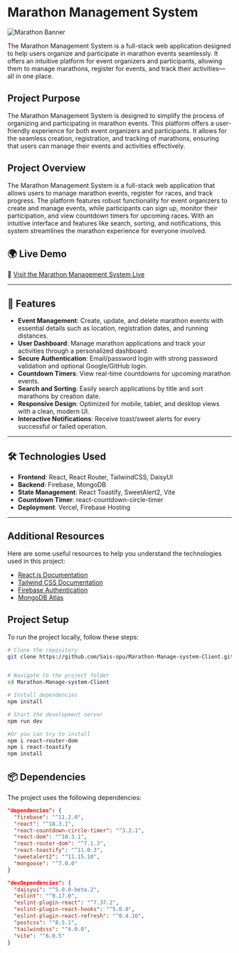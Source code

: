 # Marathon Management System

![Marathon Banner](https://i.ibb.co/wNr4ZM6f/marathon.png)

The Marathon Management System is a full-stack web application designed to help users organize and participate in marathon events seamlessly. It offers an intuitive platform for event organizers and participants, allowing them to manage marathons, register for events, and track their activities—all in one place.
## Project Purpose  

The Marathon Management System is designed to simplify the process of organizing and participating in marathon events. This platform offers a user-friendly experience for both event organizers and participants. It allows for the seamless creation, registration, and tracking of marathons, ensuring that users can manage their events and activities effectively.

## Project Overview  

The Marathon Management System is a full-stack web application that allows users to manage marathon events, register for races, and track progress. The platform features robust functionality for event organizers to create and manage events, while participants can sign up, monitor their participation, and view countdown timers for upcoming races. With an intuitive interface and features like search, sorting, and notifications, this system streamlines the marathon experience for everyone involved.

## 🌍 Live Demo  
🔗 [Visit the Marathon Management System Live](https://marathon-manage-system.web.app/)

---

## 🚀 Features  

- **Event Management**: Create, update, and delete marathon events with essential details such as location, registration dates, and running distances.  
- **User Dashboard**: Manage marathon applications and track your activities through a personalized dashboard.  
- **Secure Authentication**: Email/password login with strong password validation and optional Google/GitHub login.  
- **Countdown Timers**: View real-time countdowns for upcoming marathon events.  
- **Search and Sorting**: Easily search applications by title and sort marathons by creation date.  
- **Responsive Design**: Optimized for mobile, tablet, and desktop views with a clean, modern UI.  
- **Interactive Notifications**: Receive toast/sweet alerts for every successful or failed operation.

---

## 🛠️ Technologies Used  

- **Frontend**: React, React Router, TailwindCSS, DaisyUI  
- **Backend**: Firebase, MongoDB  
- **State Management**: React Toastify, SweetAlert2, Vite 
- **Countdown Timer**: react-countdown-circle-timer  
- **Deployment**: Vercel, Firebase Hosting
  

---

## Additional Resources

Here are some useful resources to help you understand the technologies used in this project:

- [React.js Documentation](https://reactjs.org/docs/getting-started.html)
- [Tailwind CSS Documentation](https://tailwindcss.com/docs)
- [Firebase Authentication](https://firebase.google.com/docs/auth)
- [MongoDB Atlas](https://www.mongodb.com/cloud/atlas)

## Project Setup

To run the project locally, follow these steps:

```sh
# Clone the repository
git clone https://github.com/Sais-opu/Marathon-Manage-system-Client.git


# Navigate to the project folder
cd Marathon-Manage-system-Client

# Install dependencies
npm install

# Start the development server
npm run dev
```
```sh
#Or you can try to install
npm i react-router-dom
npm i react-toastify
npm install
```
## 📦 Dependencies  

The project uses the following dependencies:  

```json
"dependencies": {
  "firebase": "^11.2.0",
  "react": "^18.3.1",
  "react-countdown-circle-timer": "^3.2.1",
  "react-dom": "^18.3.1",
  "react-router-dom": "^7.1.3",
  "react-toastify": "^11.0.3",
  "sweetalert2": "^11.15.10",
  "mongoose": "^7.0.0"  
}

"devDependencies": {
  "daisyui": "^5.0.0-beta.2",
  "eslint": "^9.17.0",
  "eslint-plugin-react": "^7.37.2",
  "eslint-plugin-react-hooks": "^5.0.0",
  "eslint-plugin-react-refresh": "^0.4.16",
  "postcss": "^8.5.1",
  "tailwindcss": "^4.0.0",
  "vite": "^6.0.5"
}
